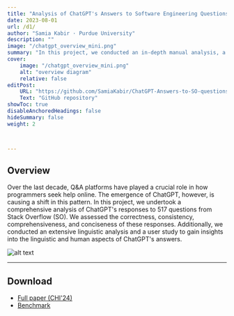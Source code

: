 ```yaml
---
title: "Analysis of ChatGPT's Answers to Software Engineering Questions."
date: 2023-08-01
url: /d1/
author: "Samia Kabir · Purdue University"
description: ""
image: "/chatgpt_overview_mini.png"
summary: "In this project, we conducted an in-depth manual analysis, a large-scale linguistic analysis, and a user study to empirically study the characteristics of ChatGPT's answers to programming questions."
cover:
    image: "/chatgpt_overview_mini.png"
    alt: "overview diagram"
    relative: false
editPost:
    URL: "https://github.com/SamiaKabir/ChatGPT-Answers-to-SO-questions"
    Text: "GitHub repository"
showToc: true
disableAnchoredHeadings: false
hideSummary: false
weight: 2



---
```


## Overview

Over the last decade, Q&A platforms have played a crucial role in how programmers seek help online. The emergence of ChatGPT, however, is causing a shift in this pattern. In this project, we undertook a comprehensive analysis of ChatGPT's responses to 517 questions from Stack Overflow (SO). We assessed the correctness, consistency, comprehensiveness, and conciseness of these responses. Additionally, we conducted an extensive linguistic analysis and a user study to gain insights into the linguistic and human aspects of ChatGPT's answers.

![alt text](/chatgpt_overview.png)


---

## Download

- [Full paper (CHI'24)](/chi24_chatgpt.pdf)
- [Benchmark](https://github.com/SamiaKabir/ChatGPT-Answers-to-SO-questions)
